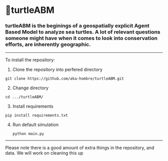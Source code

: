 # 🐢turtleABM

### turtleABM is the beginings of a geospatially explicit Agent Based Model to analyze sea turtles. A lot of relevant questions someone might have when it comes to look into conservation efforts, are inherently geographic. 
---
To install the repository:
1. Clone the repository into perfered directory
  ```
  git clone https://github.com/aka-hombre/turtleABM.git
  ```
2. Change directory
  ```
  cd .../turtleABM/
  ```
3. Install requirements
  ```
  pip install requirements.txt
  ```
4. Run default simulation
   ```
   python main.py
   ```
---
Please note there is a good amount of extra things in the repository, and data. We will work on cleaning this up
